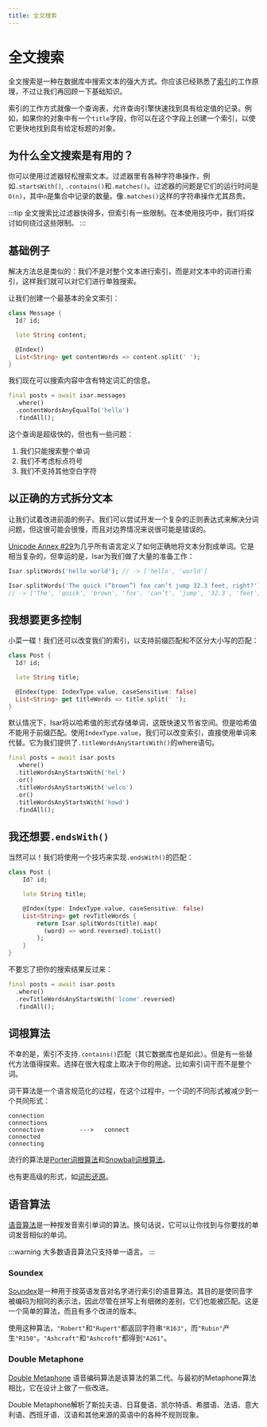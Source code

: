 ```yaml
---
title: 全文搜索
---
```


# 全文搜索

全文搜索是一种在数据库中搜索文本的强大方式。你应该已经熟悉了[索引](/indexes)的工作原理，不过让我们再回顾一下基础知识。

索引的工作方式就像一个查询表，允许查询引擎快速找到具有给定值的记录。例如，如果你的对象中有一个`title`字段，你可以在这个字段上创建一个索引，以使它更快地找到具有给定标题的对象。

## 为什么全文搜索是有用的？

你可以使用过滤器轻松搜索文本。过滤器里有各种字符串操作，例如`.startsWith()`, `.contains()`和`.matches()`。过滤器的问题是它们的运行时间是`O(n)`，其中`n`是集合中记录的数量。像`.matches()`这样的字符串操作尤其昂贵。

:::tip
全文搜索比过滤器快得多，但索引有一些限制。在本使用技巧中，我们将探讨如何绕过这些限制。
:::

## 基础例子

解决方法总是类似的：我们不是对整个文本进行索引，而是对文本中的词进行索引，这样我们就可以对它们进行单独搜索。

让我们创建一个最基本的全文索引：

```dart
class Message {
  Id? id;

  late String content;

  @Index()
  List<String> get contentWords => content.split(' ');
}
```

我们现在可以搜索内容中含有特定词汇的信息。

```dart
final posts = await isar.messages
  .where()
  .contentWordsAnyEqualTo('hello')
  .findAll();
```

这个查询是超级快的，但也有一些问题：

1. 我们只能搜索整个单词
2. 我们不考虑标点符号
3. 我们不支持其他空白字符

## 以正确的方式拆分文本

让我们试着改进前面的例子。我们可以尝试开发一个复杂的正则表达式来解决分词问题，但这很可能会很慢，而且对边界情况来说很可能是错误的。

[Unicode Annex #29](https://unicode.org/reports/tr29/)为几乎所有语言定义了如何正确地将文本分割成单词。它是相当复杂的，但幸运的是，Isar为我们做了大量的准备工作：

```dart
Isar.splitWords('hello world'); // -> ['hello', 'world']

Isar.splitWords('The quick (“brown”) fox can’t jump 32.3 feet, right?');
// -> ['The', 'quick', 'brown', 'fox', 'can’t', 'jump', '32.3', 'feet', 'right']
```

## 我想要更多控制

小菜一碟！我们还可以改变我们的索引，以支持前缀匹配和不区分大小写的匹配：

```dart
class Post {
  Id? id;

  late String title;

  @Index(type: IndexType.value, caseSensitive: false)
  List<String> get titleWords => title.split(' ');
}
```

默认情况下，Isar将以哈希值的形式存储单词，这既快速又节省空间。但是哈希值不能用于前缀匹配。使用`IndexType.value`，我们可以改变索引，直接使用单词来代替。它为我们提供了`.titleWordsAnyStartsWith()`的where语句。

```dart
final posts = await isar.posts
  .where()
  .titleWordsAnyStartsWith('hel')
  .or()
  .titleWordsAnyStartsWith('welco')
  .or()
  .titleWordsAnyStartsWith('howd')
  .findAll();
```

## 我还想要`.endsWith()`

当然可以！我们将使用一个技巧来实现`.endsWith()`的匹配：

```dart
class Post {
    Id? id;

    late String title;

    @Index(type: IndexType.value, caseSensitive: false)
    List<String> get revTitleWords {
        return Isar.splitWords(title).map(
          (word) => word.reversed).toList()
        );
    }
}
```

不要忘了把你的搜索结果反过来：

```dart
final posts = await isar.posts
  .where()
  .revTitleWordsAnyStartsWith('lcome'.reversed)
  .findAll();
```

## 词根算法

不幸的是，索引不支持`.contains()`匹配（其它数据库也是如此）。但是有一些替代方法值得探索。选择在很大程度上取决于你的用途。比如索引词干而不是整个词。

词干算法是一个语言规范化的过程，在这个过程中，一个词的不同形式被减少到一个共同形式：

```
connection
connections
connective          --->   connect
connected
connecting
```

流行的算法是[Porter词根算法](https://tartarus.org/martin/PorterStemmer/)和[Snowball词根算法](https://snowballstem.org/algorithms/)。

也有更高级的形式，如[词形还原](https://en.wikipedia.org/wiki/Lemmatisation)。

## 语音算法

[语音算法](https://en.wikipedia.org/wiki/Phonetic_algorithm)是一种按发音索引单词的算法。换句话说，它可以让你找到与你要找的单词发音相似的单词。

:::warning
大多数语音算法只支持单一语言。
:::

### Soundex

[Soundex](https://en.wikipedia.org/wiki/Soundex)是一种用于按英语发音对名字进行索引的语音算法。其目的是使同音字被编码为相同的表示法，因此尽管在拼写上有细微的差别，它们也能被匹配。这是一个简单的算法，而且有多个改进的版本。

使用这种算法，`"Robert"`和`"Rupert"`都返回字符串`"R163"`，而`"Rubin"`产生`"R150"`。`"Ashcraft"`和`"Ashcroft"`都得到`"A261"`。

### Double Metaphone

[Double Metaphone](https://en.wikipedia.org/wiki/Metaphone) 语音编码算法是该算法的第二代。与最初的Metaphone算法相比，它在设计上做了一些改进。

Double Metaphone解析了斯拉夫语、日耳曼语、凯尔特语、希腊语、法语、意大利语、西班牙语、汉语和其他来源的英语中的各种不规则现象。
